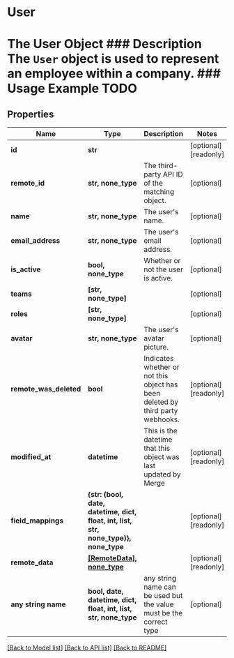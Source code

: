 # User

# The User Object ### Description The `User` object is used to represent an employee within a company.  ### Usage Example TODO

## Properties
Name | Type | Description | Notes
------------ | ------------- | ------------- | -------------
**id** | **str** |  | [optional] [readonly] 
**remote_id** | **str, none_type** | The third-party API ID of the matching object. | [optional] 
**name** | **str, none_type** | The user&#39;s name. | [optional] 
**email_address** | **str, none_type** | The user&#39;s email address. | [optional] 
**is_active** | **bool, none_type** | Whether or not the user is active. | [optional] 
**teams** | **[str, none_type]** |  | [optional] 
**roles** | **[str, none_type]** |  | [optional] 
**avatar** | **str, none_type** | The user&#39;s avatar picture. | [optional] 
**remote_was_deleted** | **bool** | Indicates whether or not this object has been deleted by third party webhooks. | [optional] [readonly] 
**modified_at** | **datetime** | This is the datetime that this object was last updated by Merge | [optional] [readonly] 
**field_mappings** | **{str: (bool, date, datetime, dict, float, int, list, str, none_type)}, none_type** |  | [optional] [readonly] 
**remote_data** | [**[RemoteData], none_type**](RemoteData.md) |  | [optional] [readonly] 
**any string name** | **bool, date, datetime, dict, float, int, list, str, none_type** | any string name can be used but the value must be the correct type | [optional]

[[Back to Model list]](../README.md#documentation-for-models) [[Back to API list]](../README.md#documentation-for-api-endpoints) [[Back to README]](../README.md)



